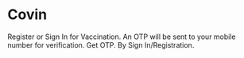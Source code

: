 # Covin
Register or Sign In for Vaccination. An OTP will be sent to your mobile number for verification. Get OTP. By Sign In/Registration.
